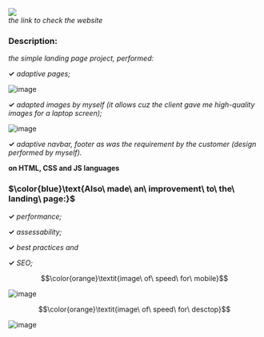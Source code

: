 
[![](https://img.shields.io/badge/Click_me_&#10138;-brightgreen?style=for-the-badge)](https://kseniiamarkiv.github.io/landing-pages-collection/100doll)  
*the link to check the website*

  
### Description:

*the simple landing page project, performed:*

**&#10003;** *adaptive pages;*

![image](https://kseniiamarkiv.github.io/landing-pages-collection/100doll/mobile_version.jpg)

**&#10003;** *adapted images by myself (it allows cuz the client gave me high-quality images for a laptop screen);*

![image](https://kseniiamarkiv.github.io/landing-pages-collection/100doll/1.jpg)


**&#10003;** *adaptive navbar, footer as was the requirement by the customer (design performed by myself).*

**on HTML, CSS and JS languages**

### $\color{blue}\text{Also\ made\ an\ improvement\ to\ the\ landing\ page:}$

**&#10003;** *performance;*

**&#10003;** *assessability;*

**&#10003;** *best practices and*

**&#10003;** *SEO;*

$$\color{orange}\textit{image\ of\ speed\ for\ mobile}$$  

![image](https://kseniiamarkiv.github.io/landing-pages-collection/100doll/speed-mobile.jpg)

$$\color{orange}\textit{image\ of\ speed\ for\ desctop}$$  

![image](https://kseniiamarkiv.github.io/landing-pages-collection/100doll/speed-desctop.jpg)
